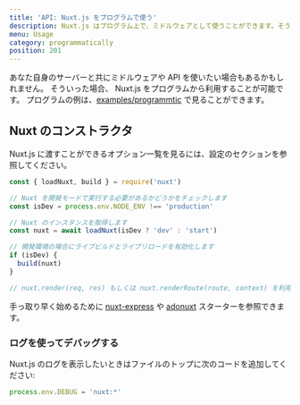 ```yaml
---
title: 'API: Nuxt.js をプログラムで使う'
description: Nuxt.js はプログラム上で、ミドルウェアとして使うことができます。そうすることでウェブアプリケーションをレンダリングする独自のサーバーを自由に作ることができます。
menu: Usage
category: programmatically
position: 201
---
```


あなた自身のサーバーと共にミドルウェアや API を使いたい場合もあるかもしれません。
そういった場合、 Nuxt.js をプログラムから利用することが可能です。
プログラムの例は、[examples/programmtic](https://github.com/nuxt/nuxt.js/tree/dev/examples/programmatic/scripts) で見ることができます。

## Nuxt のコンストラクタ

Nuxt.js に渡すことができるオプション一覧を見るには、設定のセクションを参照してください。

```js
const { loadNuxt, build } = require('nuxt')

// Nuxt を開発モードで実行する必要があるかどうかをチェックします
const isDev = process.env.NODE_ENV !== 'production'

// Nuxt のインスタンスを取得します
const nuxt = await loadNuxt(isDev ? 'dev' : 'start')

// 開発環境の場合にライブビルドとライブリロードを有効化します
if (isDev) {
  build(nuxt)
}

// nuxt.render(req, res) もしくは nuxt.renderRoute(route, context) を利用することが可能です
```

手っ取り早く始めるために [nuxt-express](https://github.com/nuxt/express) や [adonuxt](https://github.com/nuxt/adonuxt) スターターを参照できます。

### ログを使ってデバッグする

Nuxt.js のログを表示したいときはファイルのトップに次のコードを追加してください:

```js
process.env.DEBUG = 'nuxt:*'
```
